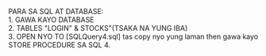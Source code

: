 PARA SA SQL AT DATABASE:  
      1. GAWA KAYO DATABASE  
      2. TABLES "LOGIN" & STOCKS"(TSAKA NA YUNG IBA)  
      3. OPEN NYO TO [SQLQuery4.sql] tas copy nyo yung laman then gawa kayo STORE PROCEDURE SA SQL 
      4.

